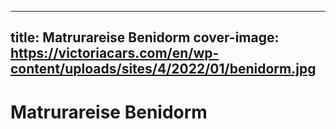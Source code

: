 
---
title: Matrurareise Benidorm
cover-image: https://victoriacars.com/en/wp-content/uploads/sites/4/2022/01/benidorm.jpg
---

# Matrurareise Benidorm <!--{ as="picture" mode="hero" src="https://victoriacars.com/en/wp-content/uploads/sites/4/2022/01/benidorm.jpg" }-->

